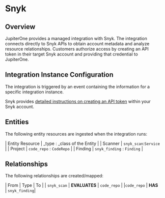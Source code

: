 # Snyk

## Overview

JupiterOne provides a managed integration with Snyk. The integration connects
directly to Snyk APIs to obtain account metadata and analyze resource
relationships. Customers authorize access by creating an API token in their
target Snyk account and providing that credential to JupiterOne.

## Integration Instance Configuration

The integration is triggered by an event containing the information for a
specific integration instance.

Snyk provides [detailed instructions on creating an API token][1] within your
Snyk account.

## Entities

The following entity resources are ingested when the integration runs:

| Entity Resource | \_type : \_class of the Entity | | Scanner |
`snyk_scan`:`Service` | | Project | `code_repo` : `CodeRepo` | | Finding |
`snyk_finding` : `Finding` |

## Relationships

The following relationships are created/mapped:

| From | Type | To | | `snyk_scan` | **EVALUATES** | `code_repo` | |`code_repo`
| **HAS** | `snyk_finding`|

[1]: https://jupiterone.io/
